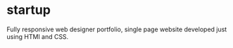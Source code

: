 # startup

Fully responsive web designer portfolio, single page website developed just using HTMl and CSS.
